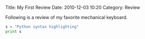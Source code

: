 Title: My First Review
Date: 2010-12-03 10:20
Category: Review

Following is a review of my favorite mechanical keyboard.
```python
s = "Python syntax highlighting"
print s
```
